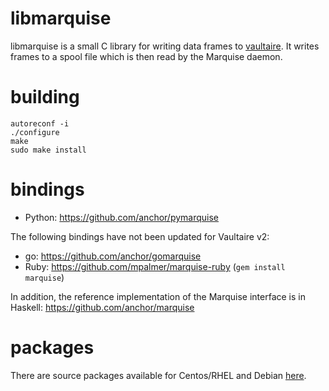 libmarquise
===========

libmarquise is a small C library for writing data frames to
[vaultaire][0]. It writes frames to a spool file which is then read by 
the Marquise daemon.

building
========

	autoreconf -i
	./configure
	make
	sudo make install

bindings
========

 - Python: https://github.com/anchor/pymarquise

The following bindings have not been updated for Vaultaire v2: 

 - go: https://github.com/anchor/gomarquise
 - Ruby: https://github.com/mpalmer/marquise-ruby (`gem install marquise`)

In addition, the reference implementation of the Marquise interface is in 
Haskell: https://github.com/anchor/marquise

packages
========

There are source packages available for Centos/RHEL and Debian
[here][1]. 

[0]: https://github.com/anchor/vaultaire
[1]: https://github.com/anchor/packages

